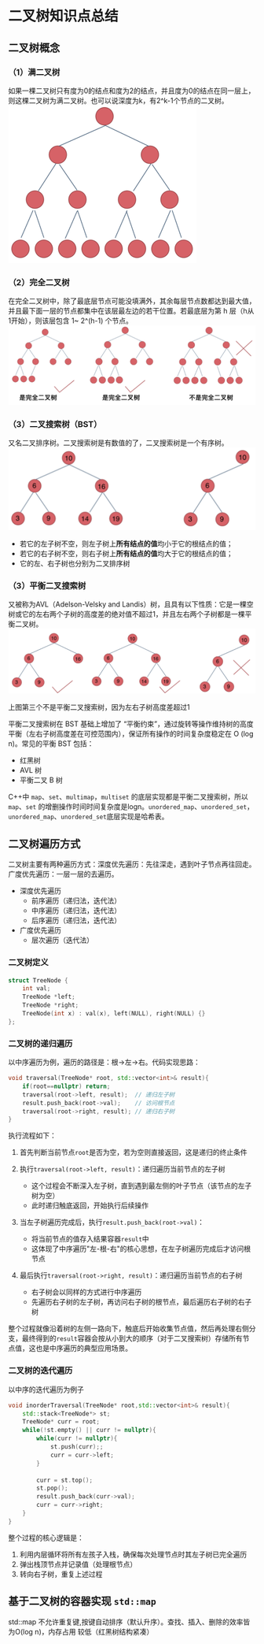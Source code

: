 # 二叉树知识点总结
## 二叉树概念
### （1）满二叉树
如果一棵二叉树只有度为0的结点和度为2的结点，并且度为0的结点在同一层上，则这棵二叉树为满二叉树。也可以说深度为k，有2^k-1个节点的二叉树。
![满二叉树](/image/binary_tree/满二叉树.png)

### （2）完全二叉树
在完全二叉树中，除了最底层节点可能没填满外，其余每层节点数都达到最大值，并且最下面一层的节点都集中在该层最左边的若干位置。若最底层为第 h 层（h从1开始），则该层包含 1~ 2^(h-1) 个节点。
![完全二叉树](/image/binary_tree/完全二叉树.png)

### （3）二叉搜索树（BST）
又名二叉排序树。二叉搜索树是有数值的了，二叉搜索树是一个有序树。
![二叉搜索树](/image/binary_tree/二叉搜索树.png)

- 若它的左子树不空，则左子树上**所有结点的值**均小于它的根结点的值；
- 若它的右子树不空，则右子树上**所有结点的值**均大于它的根结点的值；
- 它的左、右子树也分别为二叉排序树

### （3）平衡二叉搜索树  
又被称为AVL（Adelson-Velsky and Landis）树，且具有以下性质：它是一棵空树或它的左右两个子树的高度差的绝对值不超过1，并且左右两个子树都是一棵平衡二叉树。
![](/image/binary_tree/平衡二叉搜索树.png)

上图第三个不是平衡二叉搜索树，因为左右子树高度差超过1

平衡二叉搜索树在 BST 基础上增加了 “平衡约束”，通过旋转等操作维持树的高度平衡（左右子树高度差在可控范围内），保证所有操作的时间复杂度稳定在 O (log n)。常见的平衡 BST 包括：
- 红黑树
- AVL 树
- 平衡二叉 B 树  

C++中 `map`、`set`、`multimap`，`multiset` 的底层实现都是平衡二叉搜索树，所以 `map`、`set` 的增删操作时间时间复杂度是logn。`unordered_map`、`unordered_set`，`unordered_map`、`unordered_set`底层实现是哈希表。

## 二叉树遍历方式
二叉树主要有两种遍历方式：深度优先遍历：先往深走，遇到叶子节点再往回走。广度优先遍历：一层一层的去遍历。
- 深度优先遍历
    - 前序遍历（递归法，迭代法）
    - 中序遍历（递归法，迭代法）
    - 后序遍历（递归法，迭代法）
- 广度优先遍历
    - 层次遍历（迭代法）

### 二叉树定义
```cpp
struct TreeNode {
    int val;
    TreeNode *left;
    TreeNode *right;
    TreeNode(int x) : val(x), left(NULL), right(NULL) {}
};
```

### 二叉树的递归遍历
以中序遍历为例，遍历的路径是：根->左->右。代码实现思路：

```cpp
void traversal(TreeNode* root, std::vector<int>& result){
    if(root==nullptr) return;
    traversal(root->left, result);  // 递归左子树
    result.push_back(root->val);    // 访问根节点
    traversal(root->right, result); // 递归右子树
}
```
执行流程如下：

1. 首先判断当前节点`root`是否为空，若为空则直接返回，这是递归的终止条件

2. 执行`traversal(root->left, result)`：递归遍历当前节点的左子树
   - 这个过程会不断深入左子树，直到遇到最左侧的叶子节点（该节点的左子树为空）
   - 此时递归触底返回，开始执行后续操作

3. 当左子树遍历完成后，执行`result.push_back(root->val)`：
   - 将当前节点的值存入结果容器`result`中
   - 这体现了中序遍历"左-根-右"的核心思想，在左子树遍历完成后才访问根节点

4. 最后执行`traversal(root->right, result)`：递归遍历当前节点的右子树
   - 右子树会以同样的方式进行中序遍历
   - 先遍历右子树的左子树，再访问右子树的根节点，最后遍历右子树的右子树

整个过程就像沿着树的左侧一路向下，触底后开始收集节点值，然后再处理右侧分支，最终得到的`result`容器会按从小到大的顺序（对于二叉搜索树）存储所有节点值，这也是中序遍历的典型应用场景。

### 二叉树的迭代遍历

以中序的迭代遍历为例子
```cpp
void inorderTraversal(TreeNode* root,std::vector<int>& result){
    std::stack<TreeNode*> st;
    TreeNode* curr = root;
    while(!st.empty() || curr != nullptr){
        while(curr != nullptr){
            st.push(curr);;
            curr = curr->left;
        }

        curr = st.top();
        st.pop();
        result.push_back(curr->val);
        curr = curr->right;
    }
}
```
整个过程的核心逻辑是：
1. 利用内层循环将所有左孩子入栈，确保每次处理节点时其左子树已完全遍历
2. 弹出栈顶节点并记录值（处理根节点）
3. 转向右子树，重复上述过程




## 基于二叉树的容器实现 `std::map`
std::map 不允许重复键,按键自动排序（默认升序）。查找、插入、删除的效率皆为O(log n)，内存占用	较低（红黑树结构紧凑）

